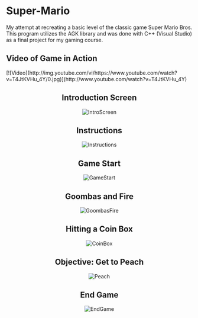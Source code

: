 Super-Mario
===========

My attempt at recreating a basic level of the classic game Super Mario Bros.
This program utilizes the AGK library and was done with C++ (Visual Studio) as a final project for my gaming course.


<h2>Video of Game in Action</h2>
[![Video](http://img.youtube.com/vi/https://www.youtube.com/watch?v=T4JtKVHu_4Y/0.jpg)](http://www.youtube.com/watch?v=T4JtKVHu_4Y)


<center>
  <h2>Introduction Screen</h2>
  
  ![IntroScreen](http://i.imgur.com/BUeGxpu.png)
  
  <b><h2>Instructions</b></h2>
  
  ![Instructions](http://i.imgur.com/T4WIXMU.png)
  
  <h2>Game Start</h2>
  
  ![GameStart](http://i.imgur.com/qmZT25j.png)
  
  <h2>Goombas and Fire</h2>
  
  ![GoombasFire](http://i.imgur.com/JEEglqF.png)
  
  <h2>Hitting a Coin Box</h2>
  
  ![CoinBox](http://i.imgur.com/Emw5EuC.png)
  
  <h2>Objective: Get to Peach</h2>
  
  ![Peach](http://i.imgur.com/4O3CCCZ.png)
  
  <h2>End Game</h2>
  
  ![EndGame](http://i.imgur.com/Ri7b9FD.png)
</center>
